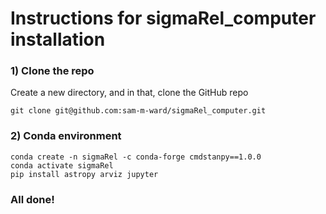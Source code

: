 # Instructions for sigmaRel_computer installation

### 1) Clone the repo 

Create a new directory, and in that, clone the GitHub repo

`git clone git@github.com:sam-m-ward/sigmaRel_computer.git`

### 2) Conda environment

`conda create -n sigmaRel -c conda-forge cmdstanpy==1.0.0` <br>
`conda activate sigmaRel` <br>
`pip install astropy arviz jupyter`

### All done!
